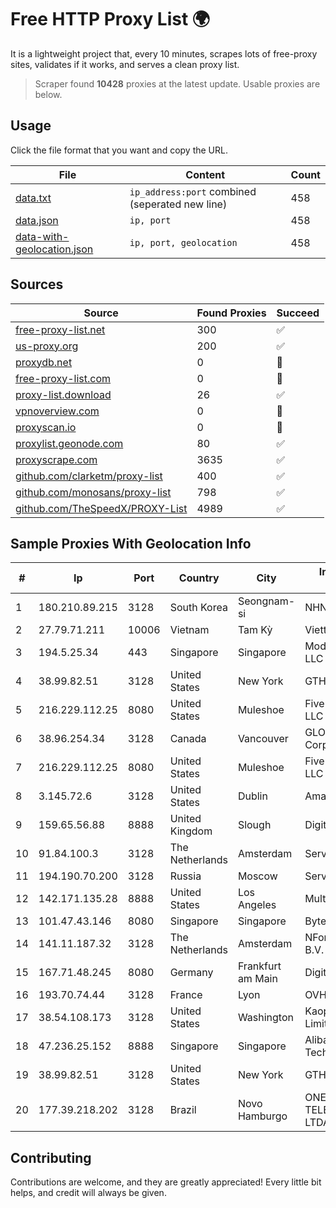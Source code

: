 
# Free HTTP Proxy List 🌍

It is a lightweight project that, every 10 minutes, scrapes lots of free-proxy sites, validates if it works, and serves a clean proxy list.


> Scraper found **10428** proxies at the latest update. Usable proxies are below.

## Usage

Click the file format that you want and copy the URL.


|File|Content|Count|
|----|-------|-----|
|[data.txt](https://raw.githubusercontent.com/themiralay/Proxy-List-World/master/data.txt)|`ip_address:port` combined (seperated new line)|458|
|[data.json](https://raw.githubusercontent.com/themiralay/Proxy-List-World/master/data.json)|`ip, port`|458|
|[data-with-geolocation.json](https://raw.githubusercontent.com/themiralay/Proxy-List-World/master/data-with-geolocation.json)|`ip, port, geolocation`|458|

## Sources

|Source|Found Proxies|Succeed|
|------|-------------|-------|
|[free-proxy-list.net](https://free-proxy-list.net)|300|✅|
|[us-proxy.org](https://www.us-proxy.org)|200|✅|
|[proxydb.net](http://proxydb.net)|0|🚫|
|[free-proxy-list.com](https://free-proxy-list.com/?page=&port=&type%5B%5D=http&type%5B%5D=https&up_time=0&search=Search)|0|🚫|
|[proxy-list.download](https://www.proxy-list.download/HTTP)|26|✅|
|[vpnoverview.com](https://vpnoverview.com/privacy/anonymous-browsing/free-proxy-servers)|0|🚫|
|[proxyscan.io](https://www.proxyscan.io)|0|🚫|
|[proxylist.geonode.com](https://proxylist.geonode.com/api/proxy-list?limit=300&page=1&sort_by=lastChecked&sort_type=desc&protocols=http,https)|80|✅|
|[proxyscrape.com](https://api.proxyscrape.com/v2/?request=displayproxies&protocol=http&timeout=10000&country=all&ssl=all&anonymity=all)|3635|✅|
|[github.com/clarketm/proxy-list](https://raw.githubusercontent.com/clarketm/proxy-list/master/proxy-list-raw.txt)|400|✅|
|[github.com/monosans/proxy-list](https://raw.githubusercontent.com/monosans/proxy-list/main/proxies/http.txt)|798|✅|
|[github.com/TheSpeedX/PROXY-List](https://raw.githubusercontent.com/TheSpeedX/PROXY-List/master/http.txt)|4989|✅|


## Sample Proxies With Geolocation Info

|#|Ip|Port|Country|City|Internet Service Provider|
|-|--|----|-------|----|-------------------------|
|1|180.210.89.215|3128|South Korea|Seongnam-si|NHNCLOUD|
|2|27.79.71.211|10006|Vietnam|Tam Kỳ|Viettel Corporation|
|3|194.5.25.34|443|Singapore|Singapore|Mod Mission Critical LLC|
|4|38.99.82.51|3128|United States|New York|GTHost|
|5|216.229.112.25|8080|United States|Muleshoe|Five Area Systems, LLC|
|6|38.96.254.34|3128|Canada|Vancouver|GLOBALTELEHOST Corp.|
|7|216.229.112.25|8080|United States|Muleshoe|Five Area Systems, LLC|
|8|3.145.72.6|3128|United States|Dublin|Amazon.com, Inc.|
|9|159.65.56.88|8888|United Kingdom|Slough|DigitalOcean, LLC|
|10|91.84.100.3|3128|The Netherlands|Amsterdam|Servers Tech Fzco|
|11|194.190.70.200|3128|Russia|Moscow|ServTech LTD|
|12|142.171.135.28|8888|United States|Los Angeles|Multacom Corporation|
|13|101.47.43.146|8080|Singapore|Singapore|Byteplus Pte. Ltd.|
|14|141.11.187.32|3128|The Netherlands|Amsterdam|NForce Entertainment B.V.|
|15|167.71.48.245|8080|Germany|Frankfurt am Main|DigitalOcean, LLC|
|16|193.70.74.44|3128|France|Lyon|OVH SAS|
|17|38.54.108.173|3128|United States|Washington|Kaopu Cloud HK Limited|
|18|47.236.25.152|8888|Singapore|Singapore|Alibaba (US) Technology Co., Ltd.|
|19|38.99.82.51|3128|United States|New York|GTHost|
|20|177.39.218.202|3128|Brazil|Novo Hamburgo|ONE TELECOM TELECOMUNICACOES LTDA|



## Contributing

Contributions are welcome, and they are greatly appreciated! Every
little bit helps, and credit will always be given.

